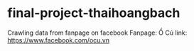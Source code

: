 # final-project-thaihoangbach
Crawling data from fanpage on facebook
<space><space>Fanpage: Ổ Cú
<space><space>link: https://www.facebook.com/ocu.vn

